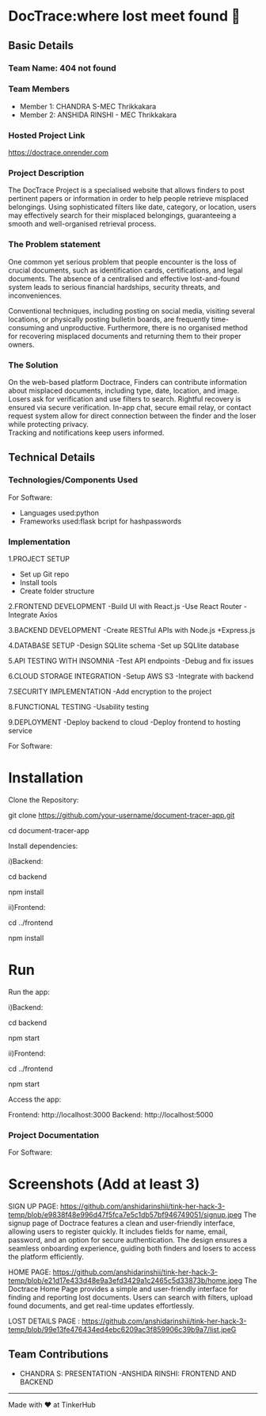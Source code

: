# DocTrace:where lost meet found 🎯


## Basic Details
### Team Name: 404 not found


### Team Members
- Member 1: CHANDRA S-MEC Thrikkakara
- Member 2: ANSHIDA RINSHI - MEC Thrikkakara


### Hosted Project Link
https://doctrace.onrender.com

### Project Description
The  DocTrace  Project is a specialised website that allows finders to post pertinent papers or information in order to help people retrieve misplaced belongings. Using sophisticated filters like date, category, or location, users may effectively search for their misplaced belongings, guaranteeing a smooth and well-organised retrieval process.

### The Problem statement
One common yet serious problem that people encounter is the loss of crucial documents, such as identification cards, certifications, and legal documents. The absence of a centralised and effective lost-and-found system leads to serious financial hardships, security threats, and inconveniences. 

Conventional techniques, including posting on social media, visiting several locations, or physically posting bulletin boards, are frequently time-consuming and unproductive. Furthermore, there is no organised method for recovering misplaced documents and returning them to their proper owners.

### The Solution
On the web-based platform Doctrace,
Finders can contribute information about misplaced documents, including type, date, location, and image. 
Losers ask for verification and use filters to search. Rightful recovery is ensured via secure verification.
In-app chat, secure email relay, or contact request system allow for direct connection between the finder and the loser while protecting privacy.                                 
Tracking and notifications keep users informed.

## Technical Details
### Technologies/Components Used
For Software:
- Languages used:python
- Frameworks used:flask bcript for hashpasswords
  

### Implementation
1.PROJECT SETUP
- Set up Git repo 
- Install tools  
 - Create folder structure
  
2.FRONTEND DEVELOPMENT
 -Build UI with React.js
 -Use React Router
 -Integrate Axios

3.BACKEND DEVELOPMENT
 -Create RESTful APIs with Node.js +Express.js
 
4.DATABASE SETUP
 -Design SQLlite schema
 -Set up SQLlite database

5.API TESTING WITH INSOMNIA
 -Test API endpoints
 -Debug and fix issues

6.CLOUD STORAGE INTEGRATION
 -Setup AWS S3
 -Integrate with backend

7.SECURITY IMPLEMENTATION
 -Add encryption to the project

8.FUNCTIONAL TESTING 
 -Usability testing

9.DEPLOYMENT
-Deploy backend to cloud
-Deploy frontend to hosting service

For Software:
# Installation
Clone the Repository:

git clone https://github.com/your-username/document-tracer-app.git

cd document-tracer-app

Install dependencies:

i)Backend:

cd backend

npm install

ii)Frontend:

cd ../frontend

npm install


# Run


Run the app:

i)Backend:

cd backend


npm start

ii)Frontend:


cd ../frontend

npm start

Access the app:

Frontend: http://localhost:3000
Backend: http://localhost:5000



### Project Documentation
For Software:

# Screenshots (Add at least 3)
SIGN UP PAGE:
https://github.com/anshidarinshii/tink-her-hack-3-temp/blob/e9838f48e996d47f5fca7e5c1db57bf946749051/signup.jpeg
The signup page of Doctrace features a clean and user-friendly interface, allowing users to register quickly. It includes fields for name, email, password, and an option for secure authentication. The design ensures a seamless onboarding experience, guiding both finders and losers to access the platform efficiently.

HOME PAGE:
https://github.com/anshidarinshii/tink-her-hack-3-temp/blob/e21d17e433d48e9a3efd3429a1c2465c5d33873b/home.jpeg
The Doctrace Home Page provides a simple and user-friendly interface for finding and reporting lost documents. Users can search with filters, upload found documents, and get real-time updates effortlessly. 

LOST DETAILS PAGE :
https://github.com/anshidarinshii/tink-her-hack-3-temp/blob/99e13fe476434ed4ebc6209ac3f859906c39b9a7/list.jpeG




## Team Contributions
- CHANDRA S: PRESENTATION
-ANSHIDA RINSHI: FRONTEND AND BACKEND

---
Made with ❤️ at TinkerHub
